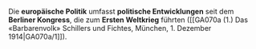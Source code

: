 
Die **europäische Politik** umfasst **politische Entwicklungen** seit dem **Berliner Kongress**, die zum **Ersten Weltkrieg** führten ([[GA070a (1.) Das «Barbarenvolk» Schillers und Fichtes, München, 1. Dezember 1914|GA070a/1]]).
